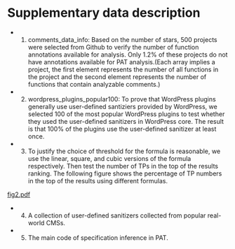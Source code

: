 # Supplementary data description

- 1. comments\_data\_info: Based on the number of stars, 500 projects were selected from Github to verify the number of function annotations available for analysis. Only 1.2% of these projects do not have annotations available for PAT analysis.(Each array implies a project, the first element represents the number of all functions in the project and the second element represents the number of functions that contain analyzable comments.)
- 2. wordpress\_plugins\_popular100: To prove that WordPress plugins generally use user-defined santiziers provided by WordPress, we selected 100 of the most popular WordPress plugins to test whether they used the user-defined sanitizers in WordPress core. The result is that 100% of the plugins use the user-defined sanitizer at least once.
- 3. To justify the choice of threshold for the formula is reasonable, we use the linear, square, and cubic versions of the formula respectively. Then test the number of TPs in the top of the results ranking. The following figure shows the percentage of TP numbers in the top of the results using different formulas.

[fig2.pdf](https://github.com/iohexer/extra_data/files/9131447/fig2.pdf)

- 4. A collection of user-defined sanitizers collected from popular real-world CMSs.
- 5. The main code of specification inference in PAT.

